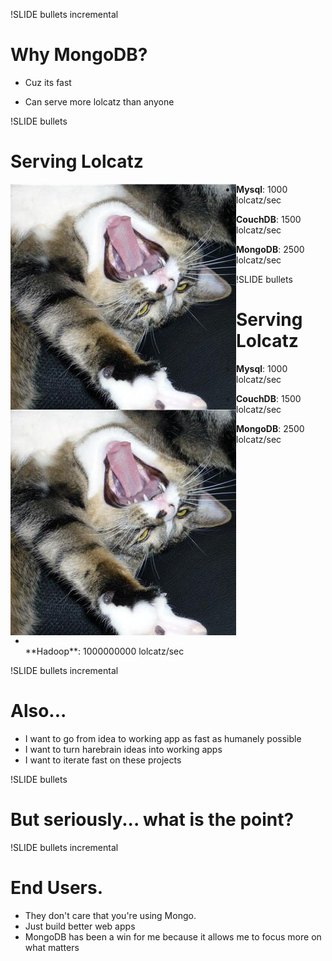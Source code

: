 !SLIDE bullets incremental

# Why MongoDB?

* Cuz its fast

* Can serve more lolcatz than anyone

!SLIDE bullets

# Serving Lolcatz
<img src="lolcatz.jpg" style="float:left">

* **Mysql**: 1000 lolcatz/sec

* **CouchDB**: 1500 lolcatz/sec

* **MongoDB**: 2500 lolcatz/sec

!SLIDE bullets

# Serving Lolcatz
<img src="lolcatz.jpg" style="float:left">

* **Mysql**: 1000 lolcatz/sec

* **CouchDB**: 1500 lolcatz/sec

* **MongoDB**: 2500 lolcatz/sec

* <div style="clear:left"><br />**Hadoop**: 1000000000 lolcatz/sec


!SLIDE bullets incremental

# Also...

* I want to go from idea to working app as fast as humanely possible
* I want to turn harebrain ideas into working apps
* I want to iterate fast on these projects

!SLIDE bullets

# But seriously... what is the point?

!SLIDE bullets incremental

# End Users.

* They don't care that you're using Mongo.
* Just build better web apps
* MongoDB has been a win for me because it allows me to focus more on what matters